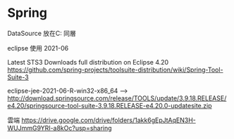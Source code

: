 # Spring

DataSource 放在C: 同層

eclipse 使用 2021-06

Latest STS3 Downloads
full distribution on Eclipse 4.20
https://github.com/spring-projects/toolsuite-distribution/wiki/Spring-Tool-Suite-3

eclipse-jee-2021-06-R-win32-x86_64
--> http://download.springsource.com/release/TOOLS/update/3.9.18.RELEASE/e4.20/springsource-tool-suite-3.9.18.RELEASE-e4.20.0-updatesite.zip

雲端
https://drive.google.com/drive/folders/1akk6gEpJtAqEN3H-WUJmmG9YRI-a8kOc?usp=sharing